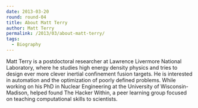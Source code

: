 ```yaml
---
date: 2013-03-20
round: round-04
title: About Matt Terry
author: Matt Terry
permalink: /2013/03/about-matt-terry/
tags:
  - Biography
---
```

Matt Terry is a postdoctoral researcher at Lawrence Livermore National Laboratory, where he studies high energy density physics and tries to design ever more clever inertial confinement fusion targets. He is interested in automation and the optimization of poorly defined problems. While working on his PhD in Nuclear Engineering at the University of Wisconsin-Madison, helped found The Hacker Within, a peer learning group focused on teaching computational skills to scientists.
